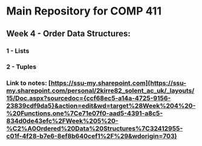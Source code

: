 # Main Repository for COMP 411 
## Week 4 - Order Data Structures:
### 1 - Lists
### 2 - Tuples

### Link to notes: [https://ssu-my.sharepoint.com](https://ssu-my.sharepoint.com/personal/2kirre82_solent_ac_uk/_layouts/15/Doc.aspx?sourcedoc={ccf68ec5-a14a-4725-9156-23839cdf9da5}&action=edit&wd=target%28Week%204%20-%20Functions.one%7Ce71e07f0-aad5-4391-a8c5-834d0de43efc%2FWeek%205%20-%C2%A0Ordered%20Data%20Structures%7C32412955-c01f-4f28-b7e6-8ef8b640cef1%2F%29&wdorigin=703)

